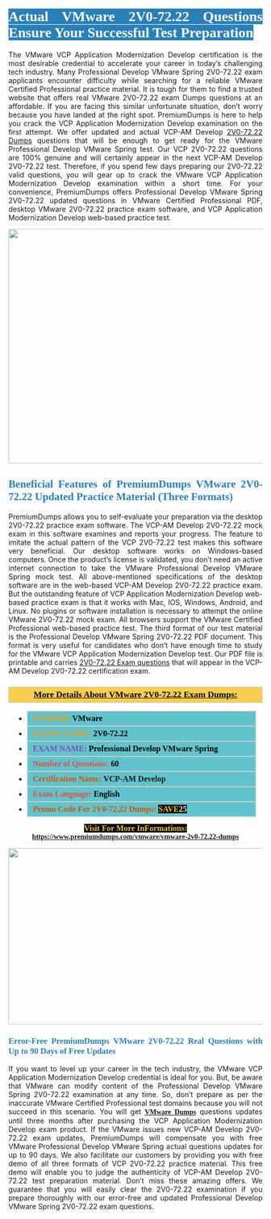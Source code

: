 <h1 style="text-align: justify;"><span style="color:#ffffff;"><span style="font-family:Georgia,serif;"><strong><span style="background-color:#2980b9;">Actual VMware 2V0-72.22 Questions Ensure Your Successful Test Preparation</span></strong></span></span></h1>

<p style="text-align: justify;">The VMware VCP Application Modernization Develop certification is the most desirable credential to accelerate your career in today’s challenging tech industry. Many Professional Develop VMware Spring 2V0-72.22 exam applicants encounter difficulty while searching for a reliable VMware Certified Professional practice material. It is tough for them to find a trusted website that offers real VMware 2V0-72.22 exam Dumps questions at an affordable. If you are facing this similar unfortunate situation, don’t worry because you have landed at the right spot. PremiumDumps is here to help you crack the VCP Application Modernization Develop examination on the first attempt. We offer updated and actual VCP-AM Develop <a href="https://www.premiumdumps.com/vmware/vmware-2v0-72.22-dumps">2V0-72.22 Dumps</a> questions that will be enough to get ready for the VMware Professional Develop VMware Spring test. Our VCP 2V0-72.22 questions are 100% genuine and will certainly appear in the next VCP-AM Develop 2V0-72.22 test. Therefore, if you spend few days preparing our 2V0-72.22 valid questions, you will gear up to crack the VMware VCP Application Modernization Develop examination within a short time. For your convenience, PremiumDumps offers Professional Develop VMware Spring 2V0-72.22 updated questions in VMware Certified Professional PDF, desktop VMware 2V0-72.22 practice exam software, and VCP Application Modernization Develop web-based practice test.</p>

<p style="text-align: center;"><a href="https://www.premiumdumps.com/vmware/vmware-2v0-72.22-dumps"><img alt="" src="https://i.imgur.com/KJGzbJ2.jpeg" style="width: 700px; height: 465px;" /></a></p>

<h2 style="text-align: justify;"><span style="color:#2980b9;"><span style="font-family:Georgia,serif;"><strong>Beneficial Features of PremiumDumps VMware 2V0-72.22 Updated Practice Material (Three Formats)</strong></span></span></h2>

<p style="text-align: justify;">PremiumDumps allows you to self-evaluate your preparation via the desktop 2V0-72.22 practice exam software. The VCP-AM Develop 2V0-72.22 mock exam in this software examines and reports your progress. The feature to imitate the actual pattern of the VCP 2V0-72.22 test makes this software very beneficial. Our desktop software works on Windows-based computers. Once the product’s license is validated, you don’t need an active internet connection to take the VMware Professional Develop VMware Spring mock test. All above-mentioned specifications of the desktop software are in the web-based VCP-AM Develop 2V0-72.22 practice exam. But the outstanding feature of VCP Application Modernization Develop web-based practice exam is that it works with Mac, IOS, Windows, Android, and Linux. No plugins or software installation is necessary to attempt the online VMware 2V0-72.22 mock exam. All browsers support the VMware Certified Professional web-based practice test. The third format of our test material is the Professional Develop VMware Spring 2V0-72.22 PDF document. This format is very useful for candidates who don’t have enough time to study for the VMware VCP Application Modernization Develop test. Our PDF file is printable and carries <a href="https://www.premiumdumps.com/vmware/vmware-2v0-72.22-dumps">2V0-72.22 Exam questions</a> that will appear in the VCP-AM Develop 2V0-72.22 certification exam.</p>

<h3 style="background: #f7ce50; border: 1px solid rgb(204, 204, 204); padding: 5px 10px; text-align: center;"><span style="font-family:Georgia,serif;"><u><u><span style="color:#000000;"><span style="font-size:11pt"><span style="line-height:normal"><b><span style="font-size:13.0pt"><span cambria="">More Details About VMware 2V0-72.22 Exam Dumps:</span></span></b></span></span></span></u></u></span></h3>

<ul>
	<li style="margin:0cm 10pt">
	<div style="background:#61c4cd; border: 1px solid rgb(204, 204, 204); padding: 5px 10px; text-align: justify;"><span style="font-family:Georgia,serif;"><span style="font-size:11pt"><span style="line-height:normal"><b><span style="font-size:12.0pt"><span new="" roman="" times=""><span style="color:#f39c12;">VENDOR:</span> <span style="color:#000000;">VMware</span></span></span></b></span></span></span></div>
	</li>
	<li style="margin:0cm 10pt">
	<div style="background: #61c4cd; border: 1px solid rgb(204, 204, 204); padding: 5px 10px; text-align: justify;"><span style="font-family:Georgia,serif;"><span style="font-size:11pt"><span style="line-height:normal"><b><span style="font-size:12.0pt"><span new="" roman="" times=""><span style="color:#f39c12;">EXAM CCODE:</span> <span style="color:#000000;">2V0-72.22</span></span></span></b></span></span></span></div>
	</li>
	<li style="margin:0cm 10pt">
	<div style="background: #61c4cd; border: 1px solid rgb(204, 204, 204); padding: 5px 10px; text-align: justify;"><span style="font-family:Georgia,serif;"><span style="font-size:11pt"><span style="line-height:normal"><b><span style="font-size:12.0pt"><span new="" roman="" times=""><span style="color:#8e44ad;">EXAM NAME:</span> <span style="color:#000000;">Professional Develop VMware Spring</span></span></span></b></span></span></span></div>
	</li>
	<li style="margin:0cm 10pt">
	<div style="background: #61c4cd; border: 1px solid rgb(204, 204, 204); padding: 5px 10px;"><span style="font-family:Georgia,serif;"><span style="font-size:11pt"><span style="line-height:normal"><b><span style="font-size:12.0pt"><span new="" roman="" times=""><span style="color:#e74c3c;">Number of Questions:</span><span style="color:#000000;"><span style="color:#f1c40f;"> </span>60</span></span></span></b></span></span></span></div>
	</li>
	<li style="margin:0cm 10pt">
	<div style="background: #61c4cd; border: 1px solid rgb(204, 204, 204); padding: 5px 10px; text-align: justify;"><span style="font-family:Georgia,serif;"><span style="font-size:11pt"><span style="line-height:normal"><b><span style="font-size:12.0pt"><span new="" roman="" times=""><span style="color:#d35400;">Certification Name:</span> VCP-AM Develop</span></span></b></span></span></span></div>
	</li>
	<li style="margin:0cm 10pt">
	<div style="background: #61c4cd; border: 1px solid rgb(204, 204, 204); padding: 5px 10px; text-align: justify;"><span style="font-family:Georgia,serif;"><span style="font-size:11pt"><span style="line-height:normal"><b><span style="font-size:12.0pt"><span new="" roman="" times=""><span style="color:#e74c3c;">Exam Language:</span> <span style="color:#000000;">English</span></span></span></b></span></span></span></div>
	</li>
	<li style="margin:0cm 10pt">
	<div style="background: #61c4cd; border: 1px solid rgb(204, 204, 204); padding: 5px 10px;"><span style="font-family:Georgia,serif;"><span style="font-size:11pt"><span style="line-height:normal"><b><span style="font-size:12.0pt"><span new="" roman="" times=""><span style="color:#d35400;">Promo Code For 2V0-72.22 Dumps:</span><span style="color:#f1c40f;"> <span style="background-color:#000000;">SAVE</span></span><span style="color:#ffffff;"><span style="background-color:#000000;">25</span></span></span></span></b></span></span></span></div>
	</li>
</ul>

<p style="text-align: center;"><span style="font-family:Georgia,serif;"><strong><span style="font-size:16px;"><span style="color:#f1c40f;"><span style="background-color:#000000;">Visit For More InFormations:</span></span></span> <a href="https://www.premiumdumps.com/vmware/vmware-2v0-72.22-dumps">https://www.premiumdumps.com/vmware/vmware-2v0-72.22-dumps</a></strong></span></p>

<p style="text-align: center;"><strong><strong><a href="https://www.premiumdumps.com/vmware/vmware-2v0-72.22-dumps"><img alt="" src="https://i.imgur.com/F18GQwv.jpeg" style="width: 700px; height: 350px;" /></a></strong></strong></p>

<h3 style="text-align: justify;"><span style="color:#2980b9;"><span style="font-family:Georgia,serif;"><strong><strong><strong>Error-Free PremiumDumps VMware 2V0-72.22 Real Questions with Up to 90 Days of Free Updates</strong></strong></strong></span></span></h3>

<p style="text-align: justify;">If you want to level up your career in the tech industry, the VMware VCP Application Modernization Develop credential is ideal for you. But, be aware that VMware can modify content of the Professional Develop VMware Spring 2V0-72.22 examination at any time. So, don’t prepare as per the inaccurate VMware Certified Professional test domains because you will not succeed in this scenario. You will get <span style="font-family:Georgia,serif;"><strong><a href="https://www.premiumdumps.com/vmware-exam-dumps">VMware Dumps</a></strong></span> questions updates until three months after purchasing the VCP Application Modernization Develop exam product. If the VMware issues new VCP-AM Develop 2V0-72.22 exam updates, PremiumDumps will compensate you with free VMware Professional Develop VMware Spring actual questions updates for up to 90 days. We also facilitate our customers by providing you with free demo of all three formats of VCP 2V0-72.22 practice material. This free demo will enable you to judge the authenticity of VCP-AM Develop 2V0-72.22 test preparation material. Don’t miss these amazing offers. We guarantee that you will easily clear the 2V0-72.22 examination if you prepare thoroughly with our error-free and updated Professional Develop VMware Spring 2V0-72.22 exam questions.</p>
